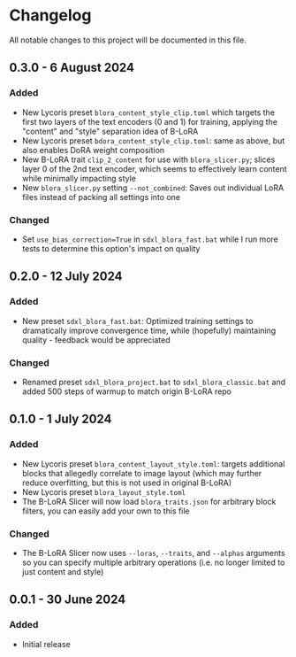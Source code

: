 # Changelog
All notable changes to this project will be documented in this file.

## 0.3.0 - 6 August 2024

### Added
- New Lycoris preset `blora_content_style_clip.toml` which targets the first two layers of the text encoders (0 and 1) for training, applying the "content" and "style" separation idea of B-LoRA
- New Lycoris preset `bdora_content_style_clip.toml`: same as above, but also enables DoRA weight composition
- New B-LoRA trait `clip_2_content` for use with `blora_slicer.py`; slices layer 0 of the 2nd text encoder, which seems to effectively learn content while minimally impacting style
- New `blora_slicer.py` setting `--not_combined`: Saves out individual LoRA files instead of packing all settings into one

### Changed
- Set `use_bias_correction=True` in `sdxl_blora_fast.bat` while I run more tests to determine this option's impact on quality

## 0.2.0 - 12 July 2024

### Added
- New preset `sdxl_blora_fast.bat`: Optimized training settings to dramatically improve convergence time, while (hopefully) maintaining quality - feedback would be appreciated

### Changed
- Renamed preset `sdxl_blora_project.bat` to `sdxl_blora_classic.bat` and added 500 steps of warmup to match origin B-LoRA repo

## 0.1.0 - 1 July 2024

### Added
- New Lycoris preset `blora_content_layout_style.toml`: targets additional blocks that allegedly correlate to image layout (which may further reduce overfitting, but this is not used in original B-LoRA)
- New Lycoris preset `blora_layout_style.toml`
- The B-LoRA Slicer will now load `blora_traits.json` for arbitrary block filters, you can easily add your own to this file

### Changed
- The B-LoRA Slicer now uses `--loras`, `--traits`, and `--alphas` arguments so you can specify multiple arbitrary operations (i.e. no longer limited to just content and style)

## 0.0.1 - 30 June 2024

### Added
- Initial release